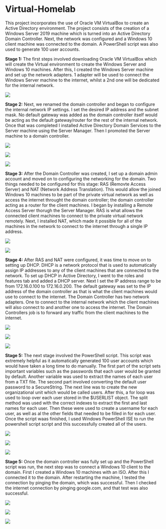 # Virtual-Homelab
This project incorporates the use of Oracle VM VirtualBox to create an Active Directory environment. The project consists of the creation of a Windows Server 2019 machine which is turned into an Active Directory Domain Controller. Next, the network was configured and a Windows 10 client machine was connected to the domain. A PowerShell script was also used to generate 100 user accounts. 

**Stage 1:** The first steps involved downloading Oracle VM VirtualBox which will create the Virtual environment to create the Windows Server and Windows 10 machines. After this, I created the Windows Server machine and set up the network adapters. 1 adapter will be used to connect the Windows Server machine to the internet, whilst a 2nd one will be dedicated for the internal network.

![](images/SS1+2.png)

**Stage 2:** Next, we renamed the domain controller and began to configure the internal network IP settings. I set the desired IP address and the subnet mask. No default gateway was added as the domain controller itself would be acting as the default gateway/router for the rest of the internal network. Once that was completed I installed Active Directory Domain Services to the Server machine using the Server Manager. Then I promoted the Server machine to a domain controller.

![](images/SS5.png)

![](images/SS6.png)

![](images/SS7.png)

**Stage 3:** After the Domain Controller was created, I set up a domain admin account and moved on to configuring the networking for the domain. Two things needed to be configured for this stage: RAS (Removte Access Server) and NAT (Network Address Translation). This would allow the joined Windows 10 machines to be part of the private virtual network as well as access the internet throught the domain controller; the domain controller acting as a router for the client machines. I began by installing a Remote Access Server thorugh the Server Manager. RAS is what allows the connected client machines to connect to the private virtual network remotely. Next, I installed NAT, which made it possible for all of the machines in the network to connect to the internet through a single IP address. 

![](images/SS8.png)

![](images/SS9.png)

**Stage 4:** After RAS and NAT were configured, it was time to move on to setting up DHCP. DHCP is a network  protocol that is used to automatically assign IP addresses to any of the client machines that are connected to the network. To set up DHCP in Active Directory, I went to the roles and features tab and added a DHCP server. Next I set the IP address range to be from 172.16.0.100 to 172.16.0.200. The default gateway was set to the IP address of the domain controller as that is what the client machines would use to connect to the internet. The Domain Controller has two network adapters. One to connect to the internal network which the client machines will also connect to and another one to access the internet. The Domain Controllers job is to forward any traffic from the client machines to the internet.  

![](images/SS10.png)

![](images/SS11.png)

![](images/SS12.png)

**Stage 5:** The next stage involved the PowerShell script. This script was extremely helpful as it automatically generated 100 user accounts which would have taken a long time to do manually. The first part of the script sets important variables such as the passwords that each user would be granted by default. Another variable was used to extract the names of each user from a TXT file. The second part involved converting the default user password to a SecureString. The next line was to create the new organizational unit which would be called users. After this, a for loop was used to loop over each user stored in the $USERLIST object. The split method was used with the correct indexes to extract the first and last names for each user. Then these were used to create a username for each user, as well as al the other fields that needed to be filled in for each user. Once the script waas finished, I used Windows PowerShell ISE to run the powershell script script and this successfully created all of the users. 

![](images/ScriptSS.png)

![](images/SS14.png)

![](images/SS15.png)

**Stage 5:** Once the domain controller was fully set up and the PowerShell script was run, the next step was to connect a Windows 10 client to the domain. First I created a Windows 10 machines with an ISO. After this I connected it to the domain. After restarting the machine, I tested the connection by pinging the domain, which was successful. Then I checked the internet connection by pinging google.com, and that test was also successful. 

![](images/SS16.png)

![](images/SS18.png)

![](images/SS17.png)
